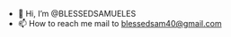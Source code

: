 - 👋 Hi, I’m @BLESSEDSAMUELES
- 📫 How to reach me mail to blessedsam40@gmail.com

<!---
BLESSEDSAMUELES/BLESSEDSAMUELES is a ✨ special ✨ repository because its `README.md` (this file) appears on your GitHub profile.
You can click the Preview link to take a look at your changes.
--->
